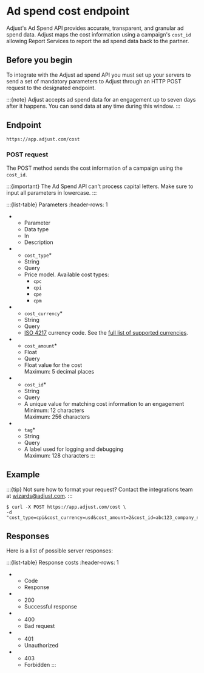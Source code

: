 # Ad spend cost endpoint

Adjust's Ad Spend API provides accurate, transparent, and granular ad spend data. Adjust maps the cost information using a campaign's `cost_id` allowing Report Services to report the ad spend data back to the partner.

## Before you begin

To integrate with the Adjust ad spend API you must set up your servers to send a set of mandatory parameters to Adjust through an HTTP POST request to the designated endpoint.

:::{note}
Adjust accepts ad spend data for an engagement up to seven days after it happens. You can send data at any time during this window.
:::

## Endpoint

```html
https://app.adjust.com/cost
```

### POST request

The POST method sends the cost information of a campaign using the `cost_id`.

:::{important}
The Ad Spend API can't process capital letters. Make sure to input all parameters in lowercase.
:::

:::{list-table} Parameters
:header-rows: 1

* - Parameter
   - Data type
   - In
   - Description
* - `cost_type`*
   - String
   - Query
   - Price model. Available cost types:
      * `cpc`
      * `cpi`
      * `cpe`
      * `cpm`
* - `cost_currency`*
   - String
   - Query
   - [ISO 4217](https://www.iban.com/currency-codes) currency code. See the [full list of supported currencies](https://help.adjust.com/resources/lists/supported-currencies).
* - `cost_amount`*
   - Float
   - Query
   - Float value for the cost  
   Maximum: 5 decimal places
* - `cost_id`*
   - String
   - Query
   - A unique value for matching cost information to an engagement  
   Minimum: 12 characters  
   Maximum: 256 characters
* - `tag`*
   - String
   - Query
   - A label used for logging and debugging  
   Maximum: 128 characters
:::

## Example

:::{tip}
Not sure how to format your request? Contact the integrations team at <wizards@adjust.com>.
:::

```console
$ curl -X POST https://app.adjust.com/cost \
-d "cost_type=cpi&cost_currency=usd&cost_amount=2&cost_id=abc123_company_name_test_1&tag=company_name_test"
```

## Responses

Here is a list of possible server responses:

:::{list-table} Response costs
:header-rows: 1

* - Code
   - Response
* - 200
   - Successful response
* - 400
   - Bad request
* - 401
   - Unauthorized
* - 403
   - Forbidden
:::
